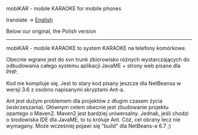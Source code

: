 mobiKAR - mobile KARAOKE for mobile phones

translate -> [English](http://translate.google.com/translate?hl=en&sl=pl&tl=en&u=http%3A%2F%2Fcode.google.com%2Fp%2Fmobikar%2F)

Below our original, the Polish version


---


mobiKAR - mobile KARAOKE to system KARAOKE na telefony komórkowe.

Obecnie wgrane jest do svn trunk zbiorowisko różnych wystarczających do odbudowania całego systemu aplikacji JavaME + strony web pisane dla PHP.

Kod nie kompiluje się. Jest to stary kod pisany jeszcze dla NetBeansa w wersji 3.6 z osobno napisanymi skryptami Ant-a.

Ant jest dużym problemem dla projektów z długim czasem życia (wskrzeszania).
Głównym celem obecnie jest zbudowanie projektu opartego o Maven2. Maven2 jest bardziej uniwersalny. Jednak, jeśli chodzi o środowiska IDE dla JavaME, to tu króluje Ant. Cóż, cel obrany lecz nie wymagany. Może wcześniej pojawi się "build" dla NetBeans-a 6.7 ;)